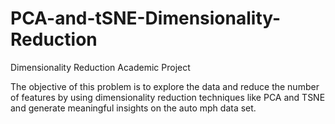 # PCA-and-tSNE-Dimensionality-Reduction

Dimensionality Reduction Academic Project

The objective of this problem is to explore the data and reduce the number of features by using dimensionality reduction techniques like PCA and TSNE and generate meaningful insights on the auto mph data set.
